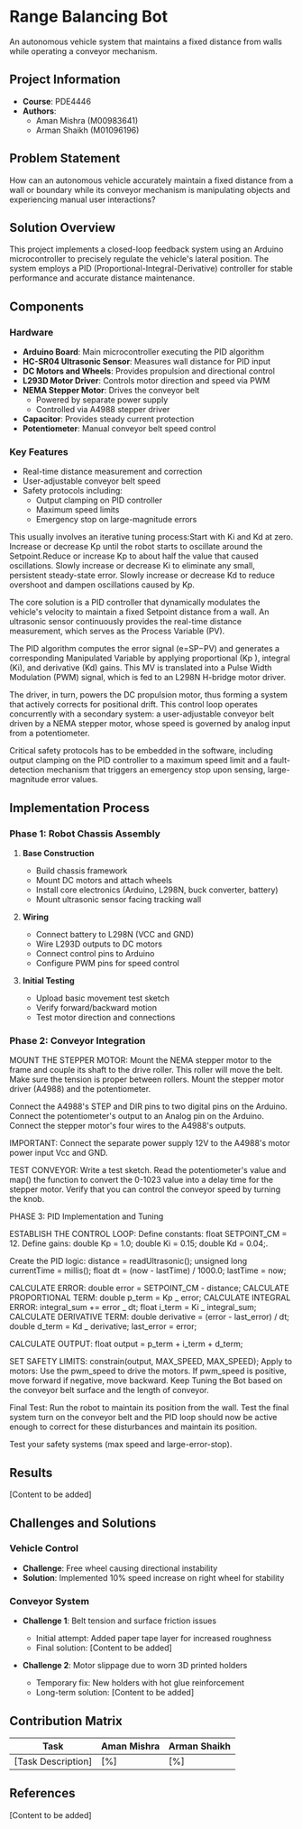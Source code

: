 # Range Balancing Bot

An autonomous vehicle system that maintains a fixed distance from walls while operating a conveyor mechanism.

## Project Information

- **Course**: PDE4446
- **Authors**:
  - Aman Mishra (M00983641)
  - Arman Shaikh (M01096196)

## Problem Statement

How can an autonomous vehicle accurately maintain a fixed distance from a wall or boundary while its conveyor mechanism is manipulating objects and experiencing manual user interactions?

## Solution Overview

This project implements a closed-loop feedback system using an Arduino microcontroller to precisely regulate the vehicle's lateral position. The system employs a PID (Proportional-Integral-Derivative) controller for stable performance and accurate distance maintenance.

## Components

### Hardware

- **Arduino Board**: Main microcontroller executing the PID algorithm
- **HC-SR04 Ultrasonic Sensor**: Measures wall distance for PID input
- **DC Motors and Wheels**: Provides propulsion and directional control
- **L293D Motor Driver**: Controls motor direction and speed via PWM
- **NEMA Stepper Motor**: Drives the conveyor belt
  - Powered by separate power supply
  - Controlled via A4988 stepper driver
- **Capacitor**: Provides steady current protection
- **Potentiometer**: Manual conveyor belt speed control

### Key Features

- Real-time distance measurement and correction
- User-adjustable conveyor belt speed
- Safety protocols including:
  - Output clamping on PID controller
  - Maximum speed limits
  - Emergency stop on large-magnitude errors

This usually involves an iterative tuning process:Start with Ki and Kd at zero. Increase or decrease Kp until the robot starts to oscillate around the Setpoint.Reduce or increase Kp to about half the value that caused oscillations. Slowly increase or decrease Ki to eliminate any small, persistent steady-state error. Slowly increase or decrease Kd to reduce overshoot and dampen oscillations caused by Kp.

The core solution is a PID controller that dynamically modulates the vehicle's velocity to maintain a fixed Setpoint distance from a wall. An ultrasonic sensor continuously provides the real-time distance measurement, which serves as the Process Variable (PV).

The PID algorithm computes the error signal (e=SP−PV) and generates a corresponding Manipulated Variable by applying proportional (Kp ), integral (Ki), and derivative (Kd) gains. This MV is translated into a Pulse Width Modulation (PWM) signal, which is fed to an L298N H-bridge motor driver.

The driver, in turn, powers the DC propulsion motor, thus forming a system that actively corrects for positional drift. This control loop operates concurrently with a secondary system: a user-adjustable conveyor belt driven by a NEMA stepper motor, whose speed is governed by analog input from a potentiometer.

Critical safety protocols has to be embedded in the software, including output clamping on the PID controller to a maximum speed limit and a fault-detection mechanism that triggers an emergency stop upon sensing, large-magnitude error values.

## Implementation Process

### Phase 1: Robot Chassis Assembly

1. **Base Construction**

   - Build chassis framework
   - Mount DC motors and attach wheels
   - Install core electronics (Arduino, L298N, buck converter, battery)
   - Mount ultrasonic sensor facing tracking wall

2. **Wiring**

   - Connect battery to L298N (VCC and GND)
   - Wire L293D outputs to DC motors
   - Connect control pins to Arduino
   - Configure PWM pins for speed control

3. **Initial Testing**
   - Upload basic movement test sketch
   - Verify forward/backward motion
   - Test motor direction and connections

### Phase 2: Conveyor Integration

MOUNT THE STEPPER MOTOR: Mount the NEMA stepper motor to the frame and couple its shaft to the drive roller. This roller will move the belt. Make sure the tension is proper between rollers. Mount the stepper motor driver (A4988) and the potentiometer.

Connect the A4988's STEP and DIR pins to two digital pins on the Arduino. Connect the potentiometer's output to an Analog pin on the Arduino. Connect the stepper motor's four wires to the A4988's outputs.

IMPORTANT: Connect the separate power supply 12V to the A4988's motor power input Vcc and GND.

TEST CONVEYOR: Write a test sketch. Read the potentiometer's value and map() the function to convert the 0-1023 value into a delay time for the stepper motor. Verify that you can control the conveyor speed by turning the knob.

PHASE 3: PID Implementation and Tuning

ESTABLISH THE CONTROL LOOP:
Define constants: float SETPOINT_CM = 12.
Define gains:
double Kp = 1.0;
double Ki = 0.15;
double Kd = 0.04;.

Create the PID logic:
distance = readUltrasonic();
unsigned long currentTime = millis(); float dt = (now - lastTime) / 1000.0; lastTime = now;

CALCULATE ERROR: double error = SETPOINT_CM - distance;
CALCULATE PROPORTIONAL TERM: double p_term = Kp _ error;
CALCULATE INTEGRAL ERROR: integral_sum += error _ dt; float i_term = Ki _ integral_sum;
CALCULATE DERIVATIVE TERM: double derivative = (error - last_error) / dt; double d_term = Kd _ derivative; last_error = error;

CALCULATE OUTPUT: float output = p_term + i_term + d_term;

SET SAFETY LIMITS:
constrain(output, MAX_SPEED, MAX_SPEED);
Apply to motors: Use the pwm_speed to drive the motors. If pwm_speed is positive, move forward if negative, move backward.
Keep Tuning the Bot based on the conveyor belt surface and the length of conveyor.

Final Test:
Run the robot to maintain its position from the wall.
Test the final system turn on the conveyor belt and the PID loop should now be active enough to correct for these disturbances and maintain its position.

Test your safety systems (max speed and large-error-stop).

## Results

[Content to be added]

## Challenges and Solutions

### Vehicle Control

- **Challenge**: Free wheel causing directional instability
- **Solution**: Implemented 10% speed increase on right wheel for stability

### Conveyor System

- **Challenge 1**: Belt tension and surface friction issues

  - Initial attempt: Added paper tape layer for increased roughness
  - Final solution: [Content to be added]

- **Challenge 2**: Motor slippage due to worn 3D printed holders
  - Temporary fix: New holders with hot glue reinforcement
  - Long-term solution: [Content to be added]

## Contribution Matrix

| Task               | Aman Mishra | Arman Shaikh |
| ------------------ | ----------- | ------------ |
| [Task Description] | [%]         | [%]          |

## References

[Content to be added]
